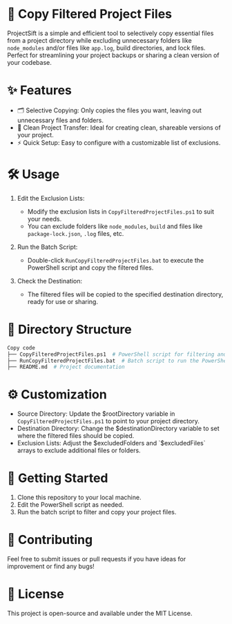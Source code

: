 # 📂 Copy Filtered Project Files

ProjectSift is a simple and efficient tool to selectively copy essential files from a project directory while excluding unnecessary folders like `node_modules` and/or files like `app.log`, build directories, and lock files. Perfect for streamlining your project backups or sharing a clean version of your codebase.

# ✨ Features

- 🗂️ Selective Copying: Only copies the files you want, leaving out unnecessary files and folders.
- 🧹 Clean Project Transfer: Ideal for creating clean, shareable versions of your project.
- ⚡ Quick Setup: Easy to configure with a customizable list of exclusions.

# 🛠️ Usage

1. Edit the Exclusion Lists:

   - Modify the exclusion lists in `CopyFilteredProjectFiles.ps1` to suit your needs.
   - You can exclude folders like `node_modules`, `build` and files like `package-lock.json`, `.log` files, etc.

2. Run the Batch Script:

   - Double-click `RunCopyFilteredProjectFiles.bat` to execute the PowerShell script and copy the filtered files.

3. Check the Destination:
   - The filtered files will be copied to the specified destination directory, ready for use or sharing.

# 📁 Directory Structure

```bash
Copy code
├── CopyFilteredProjectFiles.ps1  # PowerShell script for filtering and copying files
├── RunCopyFilteredProjectFiles.bat  # Batch script to run the PowerShell script
├── README.md  # Project documentation
```

# ⚙️ Customization

- Source Directory: Update the $rootDirectory variable in `CopyFilteredProjectFiles.ps1` to point to your project directory.
- Destination Directory: Change the $destinationDirectory variable to set where the filtered files should be copied.
- Exclusion Lists: Adjust the $excludedFolders and `$excludedFiles` arrays to exclude additional files or folders.

# 🚀 Getting Started

1. Clone this repository to your local machine.
2. Edit the PowerShell script as needed.
3. Run the batch script to filter and copy your project files.

# 🤝 Contributing

Feel free to submit issues or pull requests if you have ideas for improvement or find any bugs!

# 📝 License

This project is open-source and available under the MIT License.
